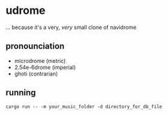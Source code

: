 # udrome
... because it's a very, *very* small clone of navidrome

## pronounciation
- microdrome (metric)
- 2.54e-6drome (imperial)
- ghoti (contrarian)

## running
`cargo run -- -m your_music_folder -d directory_for_db_file`